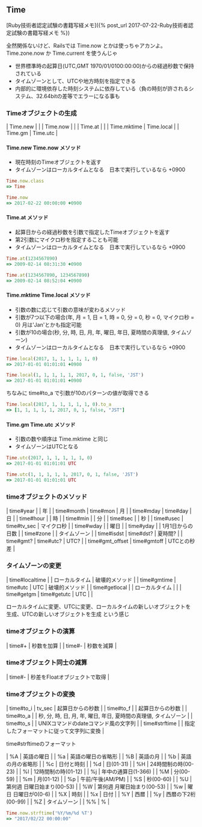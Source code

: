 ## Time

[Ruby技術者認定試験の書籍写経メモ]({% post_url 2017-07-22-Ruby技術者認定試験の書籍写経メモ %})

全然関係ないけど、Railsでは Time.now とかは使っちゃアカンよ。Time.zone.now か Time.current を使うんじゃ

- 世界標準時の起算日(UTC,GMT 1970/01/0100:00:00)からの経過秒数で保持されている
- タイムゾーンとして、UTCや地方時刻を指定できる
- 内部的に環境依存した時刻システムに依存している（負の時刻が許されるシステム、32.64bitの差等でエラーになる事も

### Timeオブジェクトの生成

| Time.new    |            |
| Time.now    |            |
| Time.at     |            |
| Time.mktime | Time.local |
| Time.gm     | Time.utc   |

#### Time.new Time.now メソッド

- 現在時刻のTimeオブジェクトを返す
- タイムゾーンはローカルタイムとなる　日本で実行しているなら +0900

```ruby
Time.now.class
=> Time

Time.now
=> 2017-02-22 00:00:00 +0900
```

#### Time.at メソッド

- 起算日からの経過秒数を引数で指定したTimeオブジェクトを返す
- 第2引数にマイクロ秒を指定することも可能
- タイムゾーンはローカルタイムとなる　日本で実行しているなら +0900

```ruby
Time.at(1234567890)
=> 2009-02-14 08:31:30 +0900

Time.at(1234567890, 1234567890)
=> 2009-02-14 08:52:04 +0900
```

#### Time.mktime Time.local メソッド

- 引数の数に応じて引数の意味が変わるメソッド
- 引数が7つ以下の場合(年, 月 = 1, 日 = 1, 時 = 0, 分 = 0, 秒 = 0, マイクロ秒 = 0) 月は'Jan'とかも指定可能
- 引数が10の場合(秒, 分, 時, 日, 月, 年, 曜日, 年日, 夏時間の真理値, タイムゾーン)
- タイムゾーンはローカルタイムとなる　日本で実行しているなら +0900

```ruby
Time.local(2017, 1, 1, 1, 1, 1, 0)
=> 2017-01-01 01:01:01 +0900
```

```ruby
Time.local(1, 1, 1, 1, 1, 2017, 0, 1, false, 'JST')
=> 2017-01-01 01:01:01 +0900
```

ちなみに time#to_a で引数が10のパターンの値が取得できる

```ruby
Time.local(2017, 1, 1, 1, 1, 1, 0).to_a
=> [1, 1, 1, 1, 1, 2017, 0, 1, false, "JST"]
```

#### Time.gm Time.utc メソッド

- 引数の数や順序は Time.mktime と同じ
- タイムゾーンはUTCとなる

```ruby
Time.utc(2017, 1, 1, 1, 1, 1, 0)
=> 2017-01-01 01:01:01 UTC
```

```ruby
Time.utc(1, 1, 1, 1, 1, 2017, 0, 1, false, 'JST')
=> 2017-01-01 01:01:01 UTC
```

### timeオブジェクトのメソッド

| time#year       |             | 年               |
| time#month      | time#mon    | 月               |
| time#mday       | time#day    | 日               |
| time#hour       |             | 時               |
| time#min        |             | 分               |
| time#sec        |             | 秒               |
| time#usec       | time#tv_sec | マイクロ秒       |
| time#wday       |             | 曜日             |
| time#yday       |             | 1月1日からの日数 |
| time#zone       |             | タイムゾーン     |
| time#isdst      | time#dst?   | 夏時間?          |
| time#gmt?       | time#utc?   | UTC?             |
| time#gmt_offset | time#gmtoff | UTCとの秒差      |

### タイムゾーンの変更

| time#localtime |             | ローカルタイム | 破壊的メソッド |
| time#gmtime    | time#utc    | UTC            | 破壊的メソッド |
| time#getlocal  |             | ローカルタイム |                |
| time#getgm     | time#getutc | UTC            |                |

ローカルタイムに変更、UTCに変更、ローカルタイムの新しいオブジェクトを生成、UTCの新しいオブジェクトを生成 という感じ

### timeオブジェクトの演算

| time#+ | 秒数を加算 |
| time#- | 秒数を減算 |

### timeオブジェクト同士の減算

| time#- | 秒差をFloatオブジェクトで取得 |

### timeオブジェクトの変換

| time#to_i     | tv_sec | 起算日からの秒数                                                 |
| time#to_f     |        | 起算日からの秒数                                                 |
| time#to_a     |        | 秒, 分, 時, 日, 月, 年, 曜日, 年日, 夏時間の真理値, タイムゾーン |
| time#to_s     |        | UNIXコマンドのdateコマンド風の文字列                             |
| time#strftime |        | 指定したフォーマットに従って文字列に変換                         |

time#strftimeのフォーマット

| %A | 英語の曜日                 |
| %a | 英語の曜日の省略形         |
| %B | 英語の月                   |
| %b | 英語の月の省略形           |
| %c | 日付と時刻                 |
| %d | 日(01-31)                  |
| %H | 24時間制の時(00-23)        |
| %l | 12時間制の時(01-12)        |
| %j | 年中の通算日(1-366)        |
| %M | 分(00-59)                  |
| %m | 月(01-12)                  |
| %p | 午前/午後(AM/PM)           |
| %S | 秒(00-60)                  |
| %U | 第何週 日曜日始まり(00-53) |
| %W | 第何週 月曜日始まり(00-53) |
| %w | 曜日 日曜日が0(0-6)        |
| %X | 時刻                       |
| %x | 日付                       |
| %Y | 西暦                       |
| %y | 西暦の下2桁(00-99)         |
| %Z | タイムゾーン               |
| %% | %                          |

```ruby
Time.now.strftime('%Y/%m/%d %T')
=> "2017/02/22 00:00:00"
```
